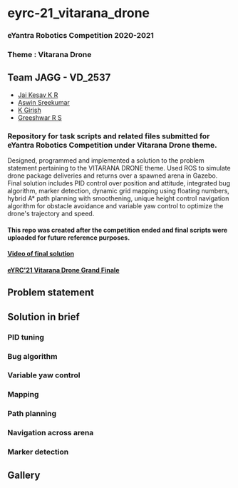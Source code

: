 # eyrc-21_vitarana_drone
### eYantra Robotics Competition 2020-2021 
### Theme : Vitarana Drone

## Team JAGG - VD_2537
- [Jai Kesav K R](https://github.com/nice-boi-jk)
- [Aswin Sreekumar](https://github.com/aswin-sreekumar)
- [K Girish](https://github.com/girish-2001)
- [Greeshwar R S](https://github.com/greesh02)

### Repository for task scripts and related files submitted for eYantra Robotics Competition under Vitarana Drone theme.
Designed, programmed and implemented a solution to the problem statement pertaining to the VITARANA DRONE theme. Used ROS to simulate drone package deliveries and returns over a spawned arena in Gazebo. Final solution includes PID control over position and attitude, integrated bug algorithm, marker detection, dynamic grid mapping using floating numbers, hybrid A* path planning with smoothening, unique height control navigation algorithm for obstacle avoidance and variable yaw control to optimize the drone's trajectory and speed.

#### This repo was created after the competition ended and final scripts were uploaded for future reference purposes. 
#### [Video of final solution](https://drive.google.com/file/d/17BZ4uRYxbAauL9SedLcMHeekc-cQiBb2/view?usp=sharing)
#### [eYRC'21 Vitarana Drone Grand Finale](https://youtu.be/y6G7KIQ06BY?t=3271)

## Problem statement

## Solution in brief
### PID tuning
### Bug algorithm
### Variable yaw control
### Mapping
### Path planning
### Navigation across arena
### Marker detection

## Gallery


